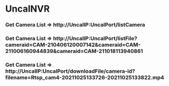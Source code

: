 # UncalNVR

### Get Camera List => http://UncalIP:UncalPort/listCamera

### Get Camera List => http://UncalIP:UncalPort/listFile?cameraid=CAM-210406120007142&cameraid=CAM-211006160944839&cameraid=CAM-211018113940861

### Get Camera List => http://UncalIP:UncalPort/downloadFile/camera-id?filename=Rtsp_cam4-20211025133726-20211025133822.mp4

